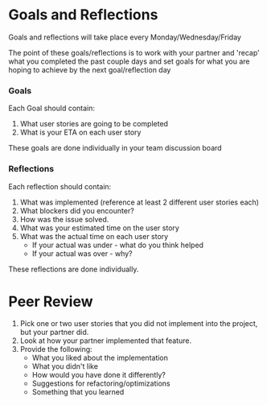 # Goals and Reflections
Goals and reflections will take place every Monday/Wednesday/Friday

The point of these goals/reflections is to work with your partner
and 'recap' what you completed the past couple days and set goals for what 
you are hoping to achieve by the next goal/reflection day

### Goals

Each Goal should contain:
1. What user stories are going to be completed
1. What is your ETA on each user story

These goals are done individually in your team discussion board

### Reflections 

Each reflection should contain:

1. What was implemented (reference at least 2 different user stories each)
2. What blockers did you encounter?
3. How was the issue solved. 
4. What was your estimated time on the user story
5. What was the actual time on each user story
	- If your actual was under - what do you think helped
	- If your actual was over - why?


These reflections are done individually.

# Peer Review
1. Pick one or two user stories that you did not implement into the project, 
but your partner did. 
2. Look at how your partner implemented that feature.
3. Provide the following:
	- What you liked about the implementation
	- What you didn't like
	- How would you have done it differently?
	- Suggestions for refactoring/optimizations
	- Something that you learned

